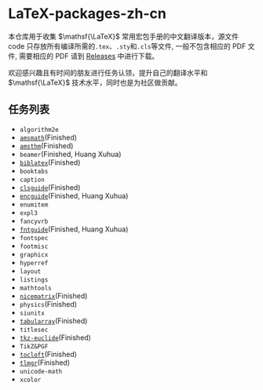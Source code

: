 # LaTeX-packages-zh-cn
本仓库用于收集 $\mathsf{\LaTeX}$ 常用宏包手册的中文翻译版本，源文件 code 只存放所有编译所需的`.tex`、`.sty`和`.cls`等文件, 一般不包含相应的 PDF 文件, 需要相应的 PDF 请到 [Releases](https://github.com/SwitWu/LaTeX-packages-zh-cn/releases) 中进行下载。

欢迎感兴趣且有时间的朋友进行任务认领，提升自己的翻译水平和 $\mathsf{\LaTeX}$ 技术水平，同时也是为社区做贡献。

## 任务列表
+  `algorithm2e`
+  [`amsmath`](https://github.com/yuxtech/translation-of-amsmath-package)(Finished)
+  [`amsthm`](https://github.com/sikouhjw/amsthm-zh)(Finished)
+  `beamer`(Finished, Huang Xuhua)
+  [`biblatex`](https://github.com/hushidong/biblatex-zh-cn)(Finished)
+  `booktabs`
+  `caption`
+  [`clsguide`](https://github.com/CTeX-org/ctex-doc/tree/master/clsguide-zh-cn)(Finished)
+  [`encguide`](https://www.latexstudio.net/index/details/index/mid/2911.html)(Finished, Huang Xuhua)
+  `enumitem`
+  `expl3`
+  `fancyvrb`
+  [`fntguide`](https://www.latexstudio.net/index/details/index/mid/2926.html)(Finished, Huang Xuhua)
+  `fontspec`
+  `footmisc`
+  `graphicx`
+  `hyperref`
+  `layout`
+  `listings`
+  `mathtools`
+  [`nicematrix`](https://gitee.com/zhangsming818/nicematrixmanualzh/)(Finished)
+  `physics`(Finished)
+  `siunitx`
+  [`tabularray`](https://www.latexstudio.net/index/details/index/mid/1776.html)(Finished)
+  `titlesec`
+  [`tkz-euclide`](https://github.com/registor/tkz-euclide-doc-zh-cn)(Finished)
+  `TikZ&PGF`
+  [`tocloft`](https://www.latexstudio.net/index/details/index/mid/1547.html)(Finished)
+  [`tlmgr`](https://github.com/syvshc/tlmgr-intro-zh-cn)(Finished)
+  `unicode-math`
+  `xcolor`
